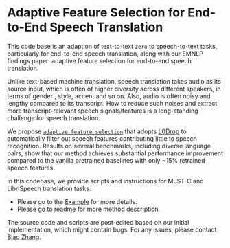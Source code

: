 # Adaptive Feature Selection for End-to-End Speech Translation

This code base is an adaption of text-to-text `zero` to speech-to-text tasks, 
particularly for end-to-end speech translation, along with our EMNLP findings paper:
adaptive feature selection for end-to-end speech translation.

Unlike text-based machine translation, speech translation takes audio as its source
input, which is often of higher diversity across different speakers, in terms of gender
, style, accent and so on. Also, audio is often noisy and lengthy compared to its transcript.
How to reduce such noises and extract more transcript-relevant speech signals/features is 
a long-standing challenge for speech translation.

We propose [`adaptive feature selection`](https://arxiv.org/abs/2010.08518) that adopts [L0Drop](https://arxiv.org/abs/2004.11854)
to automatically filter out speech features contributing little to speech recognition. Results
on several benchmarks, including diverse language pairs, show that our method achieves substantial
performance improvement compared to the vanilla pretrained baselines with only ~15% retrained 
speech features.

In this codebase, we provide scripts and instructions for MuST-C and LibriSpeech translation tasks. 
* Please go to the [Example](./example) for more details.
* Please go to [readme](https://github.com/bzhangGo/zero/blob/master/docs/afs_speech_translation)
for more method description.

The source code and scripts are post-edited based on our initial implementation, which might contain
 bugs. For any issues, please contact [Biao Zhang](B.Zhang@ed.ac.uk).
